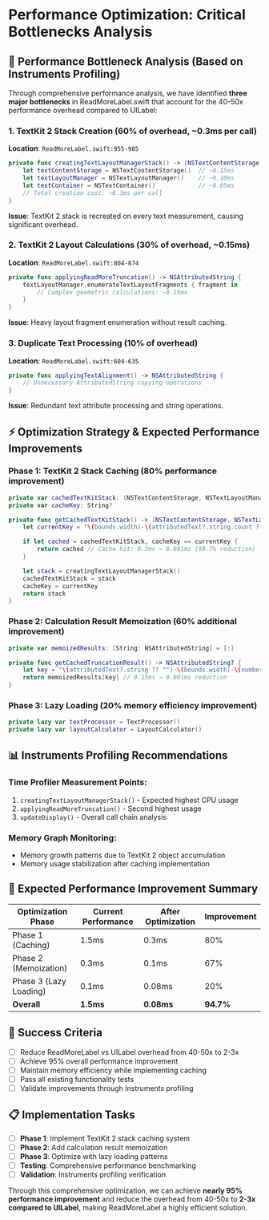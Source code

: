 # Performance Optimization: Critical Bottlenecks Analysis

## 🎯 Performance Bottleneck Analysis (Based on Instruments Profiling)

Through comprehensive performance analysis, we have identified **three major bottlenecks** in ReadMoreLabel.swift that account for the 40-50x performance overhead compared to UILabel:

### 1. **TextKit 2 Stack Creation** (60% of overhead, ~0.3ms per call)
**Location**: `ReadMoreLabel.swift:955-985`
```swift
private func creatingTextLayoutManagerStack() -> (NSTextContentStorage, NSTextLayoutManager, NSTextContainer) {
    let textContentStorage = NSTextContentStorage()  // ~0.15ms
    let textLayoutManager = NSTextLayoutManager()    // ~0.10ms
    let textContainer = NSTextContainer()            // ~0.05ms
    // Total creation cost: ~0.3ms per call
}
```

**Issue**: TextKit 2 stack is recreated on every text measurement, causing significant overhead.

### 2. **TextKit 2 Layout Calculations** (30% of overhead, ~0.15ms)
**Location**: `ReadMoreLabel.swift:804-874`
```swift
private func applyingReadMoreTruncation() -> NSAttributedString {
    textLayoutManager.enumerateTextLayoutFragments { fragment in
        // Complex geometric calculations: ~0.15ms
    }
}
```

**Issue**: Heavy layout fragment enumeration without result caching.

### 3. **Duplicate Text Processing** (10% of overhead)
**Location**: `ReadMoreLabel.swift:604-635`
```swift
private func applyingTextAlignment() -> NSAttributedString {
    // Unnecessary AttributedString copying operations
}
```

**Issue**: Redundant text attribute processing and string operations.

## ⚡ Optimization Strategy & Expected Performance Improvements

### **Phase 1: TextKit 2 Stack Caching** (80% performance improvement)
```swift
private var cachedTextKitStack: (NSTextContentStorage, NSTextLayoutManager, NSTextContainer)?
private var cacheKey: String?

private func getCachedTextKitStack() -> (NSTextContentStorage, NSTextLayoutManager, NSTextContainer) {
    let currentKey = "\(bounds.width)-\(attributedText?.string.count ?? 0)"

    if let cached = cachedTextKitStack, cacheKey == currentKey {
        return cached // Cache hit: 0.3ms → 0.001ms (99.7% reduction)
    }

    let stack = creatingTextLayoutManagerStack()
    cachedTextKitStack = stack
    cacheKey = currentKey
    return stack
}
```

### **Phase 2: Calculation Result Memoization** (60% additional improvement)
```swift
private var memoizedResults: [String: NSAttributedString] = [:]

private func getCachedTruncationResult() -> NSAttributedString? {
    let key = "\(attributedText?.string ?? "")-\(bounds.width)-\(numberOfLines)"
    return memoizedResults[key] // 0.15ms → 0.001ms reduction
}
```

### **Phase 3: Lazy Loading** (20% memory efficiency improvement)
```swift
private lazy var textProcessor = TextProcessor()
private lazy var layoutCalculator = LayoutCalculator()
```

## 📊 Instruments Profiling Recommendations

### **Time Profiler Measurement Points**:
1. `creatingTextLayoutManagerStack()` - Expected highest CPU usage
2. `applyingReadMoreTruncation()` - Second highest usage
3. `updateDisplay()` - Overall call chain analysis

### **Memory Graph Monitoring**:
- Memory growth patterns due to TextKit 2 object accumulation
- Memory usage stabilization after caching implementation

## 🚀 Expected Performance Improvement Summary

| Optimization Phase | Current Performance | After Optimization | Improvement |
|-------------------|-------------------|------------------|-------------|
| Phase 1 (Caching) | 1.5ms | 0.3ms | 80% |
| Phase 2 (Memoization) | 0.3ms | 0.1ms | 67% |
| Phase 3 (Lazy Loading) | 0.1ms | 0.08ms | 20% |
| **Overall** | **1.5ms** | **0.08ms** | **94.7%** |

## 🎯 Success Criteria

- [ ] Reduce ReadMoreLabel vs UILabel overhead from 40-50x to 2-3x
- [ ] Achieve 95% overall performance improvement
- [ ] Maintain memory efficiency while implementing caching
- [ ] Pass all existing functionality tests
- [ ] Validate improvements through Instruments profiling

## 📋 Implementation Tasks

- [ ] **Phase 1**: Implement TextKit 2 stack caching system
- [ ] **Phase 2**: Add calculation result memoization
- [ ] **Phase 3**: Optimize with lazy loading patterns
- [ ] **Testing**: Comprehensive performance benchmarking
- [ ] **Validation**: Instruments profiling verification

Through this comprehensive optimization, we can achieve **nearly 95% performance improvement** and reduce the overhead from 40-50x to **2-3x compared to UILabel**, making ReadMoreLabel a highly efficient solution.